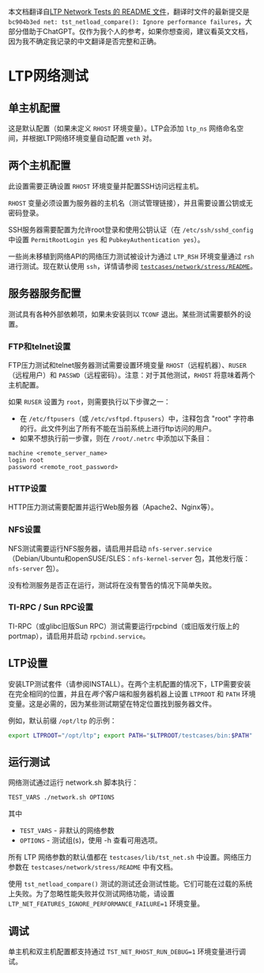 本文档翻译自[LTP Network Tests 的 README 文件](https://github.com/linux-test-project/ltp/blob/master/testcases/network/README.md)，翻译时文件的最新提交是`bc904b3ed net: tst_netload_compare(): Ignore performance failures`，大部分借助于ChatGPT。仅作为我个人的参考，如果你想查阅，建议看英文文档，因为我不确定我记录的中文翻译是否完整和正确。

# LTP网络测试

## 单主机配置

这是默认配置（如果未定义 `RHOST` 环境变量）。LTP会添加 `ltp_ns` 网络命名空间，并根据LTP网络环境变量自动配置 `veth` 对。

## 两个主机配置

此设置需要正确设置 `RHOST` 环境变量并配置SSH访问远程主机。

`RHOST` 变量必须设置为服务器的主机名（测试管理链接），并且需要设置公钥或无密码登录。

SSH服务器需要配置为允许root登录和使用公钥认证（在 `/etc/ssh/sshd_config` 中设置 `PermitRootLogin yes` 和 `PubkeyAuthentication yes`）。

一些尚未移植到网络API的网络压力测试被设计为通过 `LTP_RSH` 环境变量通过 `rsh` 进行测试。现在默认使用 `ssh`，详情请参阅 [`testcases/network/stress/README`](https://github.com/linux-test-project/ltp/blob/master/testcases/network/stress/README)。

## 服务器服务配置

测试具有各种外部依赖项，如果未安装则以 `TCONF` 退出。某些测试需要额外的设置。

### FTP和telnet设置

FTP压力测试和telnet服务器测试需要设置环境变量 `RHOST`（远程机器）、`RUSER`（远程用户）和 `PASSWD`（远程密码）。注意：对于其他测试，`RHOST` 将意味着两个主机配置。

如果 `RUSER` 设置为 `root`，则需要执行以下步骤之一：

- 在 `/etc/ftpusers`（或 `/etc/vsftpd.ftpusers`）中，注释包含 "root" 字符串的行。此文件列出了所有不能在当前系统上进行ftp访问的用户。
- 如果不想执行前一步骤，则在 `/root/.netrc` 中添加以下条目：

```
machine <remote_server_name>
login root
password <remote_root_password>
```

### HTTP设置

HTTP压力测试需要配置并运行Web服务器（Apache2、Nginx等）。

### NFS设置

NFS测试需要运行NFS服务器，请启用并启动 `nfs-server.service`（Debian/Ubuntu和openSUSE/SLES：`nfs-kernel-server` 包，其他发行版：`nfs-server` 包）。

没有检测服务是否正在运行，测试将在没有警告的情况下简单失败。

### TI-RPC / Sun RPC设置

TI-RPC（或glibc旧版Sun RPC）测试需要运行rpcbind（或旧版发行版上的portmap），请启用并启动 `rpcbind.service`。

## LTP设置

安装LTP测试套件（请参阅INSTALL）。在两个主机配置的情况下，LTP需要安装在完全相同的位置，并且在*两个*客户端和服务器机器上设置 `LTPROOT` 和 `PATH` 环境变量。这是必需的，因为某些测试期望在特定位置找到服务器文件。

例如，默认前缀 `/opt/ltp` 的示例：

```sh
export LTPROOT="/opt/ltp"; export PATH="$LTPROOT/testcases/bin:$PATH"
```

## 运行测试

网络测试通过运行 network.sh 脚本执行：

```sh
TEST_VARS ./network.sh OPTIONS
```

其中

- `TEST_VARS` - 非默认的网络参数
- `OPTIONS` - 测试组(s)，使用 -h 查看可用选项。

所有 LTP 网络参数的默认值都在 `testcases/lib/tst_net.sh` 中设置。网络压力参数在 `testcases/network/stress/README` 中有文档。

使用 `tst_netload_compare()` 测试的测试还会测试性能。它们可能在过载的系统上失败。为了忽略性能失败并仅测试网络功能，请设置 `LTP_NET_FEATURES_IGNORE_PERFORMANCE_FAILURE=1` 环境变量。

## 调试

单主机和双主机配置都支持通过 `TST_NET_RHOST_RUN_DEBUG=1` 环境变量进行调试。